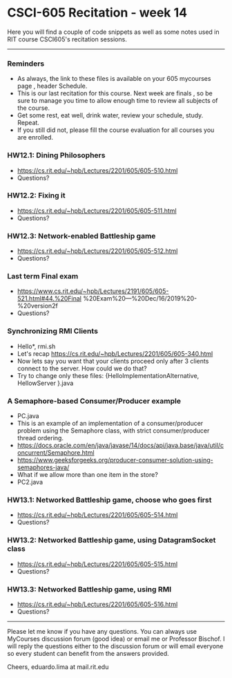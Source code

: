 # CSCI-605 Recitation - week 14

Here you will find a couple of code snippets as well
as some notes used in RIT course CSCI605's recitation
sessions.

---
### Reminders
- As always, the link to these files is available on your 605 mycourses page
, header Schedule.
- This is our last recitation for this course. Next week are finals
, so be sure to manage you time to allow enough time to review all subjects
 of the course.
- Get some rest, eat well, drink water, review your schedule, study. Repeat.
- If you still did not, please fill the course evaluation for all courses
 you are enrolled. 



### HW12.1: Dining Philosophers
- https://cs.rit.edu/~hpb/Lectures/2201/605/605-510.html
- Questions?

### HW12.2: Fixing it
- https://cs.rit.edu/~hpb/Lectures/2201/605/605-511.html
- Questions?

### HW12.3: Network-enabled Battleship game
- https://cs.rit.edu/~hpb/Lectures/2201/605/605-512.html
- Questions?




### Last term Final exam
- https://www.cs.rit.edu/~hpb/Lectures/2191/605/605-521.html#44.%20Final
%20Exam%20—%20Dec/16/2019%20-%20version2f
- Questions?

### Synchronizing RMI Clients
- Hello*, rmi.sh
- Let's recap https://cs.rit.edu/~hpb/Lectures/2201/605/605-340.html
- Now lets say you want that your clients proceed only after 3 clients
 connect to the server. How could we do that?
- Try to change only these files: {HelloImplementationAlternative, HellowServer
 }.java 

### A Semaphore-based Consumer/Producer example
- PC.java
- This is an example of an implementation of a consumer/producer problem
 using the Semaphore class, with strict consumer/producer thread ordering. 
- https://docs.oracle.com/en/java/javase/14/docs/api/java.base/java/util/concurrent/Semaphore.html
- https://www.geeksforgeeks.org/producer-consumer-solution-using-semaphores-java/
- What if we allow more than one item in the store?
- PC2.java

### HW13.1: Networked Battleship game, choose who goes first 
- https://cs.rit.edu/~hpb/Lectures/2201/605/605-514.html
- Questions?

### HW13.2: Networked Battleship game, using DatagramSocket class
- https://cs.rit.edu/~hpb/Lectures/2201/605/605-515.html
- Questions?

### HW13.3: Networked Battleship game, using RMI
- https://cs.rit.edu/~hpb/Lectures/2201/605/605-516.html
- Questions?




---

Please let me know if you have any questions. You can
always use MyCourses discussion forum (good idea) or
email me or Professor Bischof. I will reply the questions
either to the discussion forum or will email everyone so
every student can benefit from the answers provided.

Cheers,
eduardo.lima at mail.rit.edu